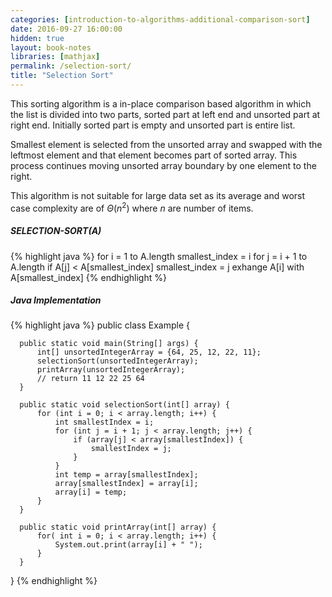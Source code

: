 ```yaml
---
categories: [introduction-to-algorithms-additional-comparison-sort]
date: 2016-09-27 16:00:00
hidden: true
layout: book-notes
libraries: [mathjax]
permalink: /selection-sort/
title: "Selection Sort"
---
```


This sorting algorithm is a in-place comparison based algorithm in which the list is divided into two parts, sorted part at left end and unsorted part at right end. Initially sorted part is empty and unsorted part is entire list.

Smallest element is selected from the unsorted array and swapped with the leftmost element and that element becomes part of sorted array. This process continues moving unsorted array boundary by one element to the right.

This algorithm is not suitable for large data set as its average and worst case complexity are of $\Theta(n^2)$ where $n$ are number of items.

##### SELECTION-SORT(A)

{% highlight java %}
  for i = 1 to A.length
    smallest_index = i
    for j = i + 1 to A.length
      if A[j] < A[smallest_index]
        smallest_index = j
    exhange A[i] with A[smallest_index]
{% endhighlight %}

##### Java Implementation

{% highlight java %}
  public class Example {

      public static void main(String[] args) {
          int[] unsortedIntegerArray = {64, 25, 12, 22, 11};
          selectionSort(unsortedIntegerArray);
          printArray(unsortedIntegerArray);
          // return 11 12 22 25 64 
      }

      public static void selectionSort(int[] array) {
          for (int i = 0; i < array.length; i++) {
              int smallestIndex = i;
              for (int j = i + 1; j < array.length; j++) {
                  if (array[j] < array[smallestIndex]) {
                      smallestIndex = j;
                  }
              }
              int temp = array[smallestIndex];
              array[smallestIndex] = array[i];
              array[i] = temp;
          }
      }

      public static void printArray(int[] array) {
          for( int i = 0; i < array.length; i++) {
              System.out.print(array[i] + " ");
          }
      }
  }
{% endhighlight %}